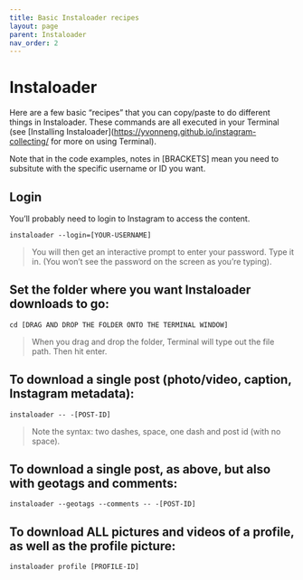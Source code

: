 ```yaml
---
title: Basic Instaloader recipes
layout: page
parent: Instaloader
nav_order: 2
---
```

# Instaloader

Here are a few basic “recipes” that you can copy/paste to do different things in Instaloader. These commands are all executed in your Terminal (see [Installing Instaloader](https://yvonneng.github.io/instagram-collecting/ for more on using Terminal). 

Note that in the code examples, notes in \[BRACKETS\] mean you need to subsitute with the specific username or ID you want.

## Login
You’ll probably need to login to Instagram to access the content.
```
instaloader --login=[YOUR-USERNAME]
```
> You will then get an interactive prompt to enter your password. Type it in. (You won’t see the password on the screen as you’re typing). 

## Set the folder where you want Instaloader downloads to go:
```
cd [DRAG AND DROP THE FOLDER ONTO THE TERMINAL WINDOW]
```
> When you drag and drop the folder, Terminal will type out the file path. Then hit enter. 

## To download a single post (photo/video, caption, Instagram metadata):
```
instaloader -- -[POST-ID]
```
> Note the syntax: two dashes, space, one dash and  post id (with no space).

## To download a single post, as above, but also with geotags and comments:
```
instaloader --geotags --comments -- -[POST-ID]
```

## To download ALL pictures and videos of a profile, as well as the profile picture:
```
instaloader profile [PROFILE-ID]
```





